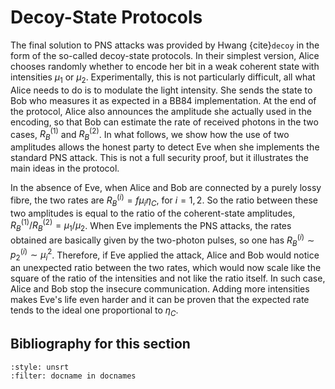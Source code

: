 
# Decoy-State Protocols

The final solution to PNS attacks was provided by Hwang {cite}`decoy` in the form of the so-called decoy-state protocols. In their simplest version, Alice chooses randomly whether to encode her bit in a weak coherent state with intensities $\mu_1$ or $\mu_2$. Experimentally, this is not particularly difficult, all what Alice needs to do is to modulate the light intensity. She sends the state to Bob who measures it as expected in a BB84 implementation. At the end of the protocol, Alice also announces the amplitude she actually used in the encoding, so that Bob can estimate the rate of received photons in the two cases, $R_B^{(1)}$ and $R_B^{(2)}$. In what follows, we show how the use of two amplitudes allows the honest party to detect Eve when she implements the standard PNS attack. This is not a full security proof, but it illustrates the main ideas in the protocol.

In the absence of Eve, when Alice and Bob are connected by a purely lossy fibre, the two rates are $R_B^{(i)}=f\mu_i\eta_C$, for $i=1,2$. So the ratio between these two amplitudes is equal to the ratio of the coherent-state amplitudes, $R_B^{(1)} /R_B^{(2)}=\mu_1/\mu_2$. When Eve implements the PNS attacks, the rates obtained are basically given by the two-photon pulses, so one has $R_B^{(i)}\sim p_2^{(i)}\sim\mu_i^2$. Therefore, if Eve applied the attack, Alice and Bob would notice an unexpected ratio between the two rates, which would now scale like the square of the ratio of the intensities and not like the ratio itself. In such case, Alice and Bob stop the insecure communication. Adding more intensities makes Eve's life even harder and it can be proven that the expected rate tends to the ideal one proportional to $\eta_C$. 

## Bibliography for this section
```{bibliography}
:style: unsrt
:filter: docname in docnames
```

